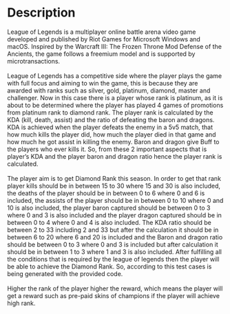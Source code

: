 <h1>Description</h1>
League of Legends is a multiplayer online battle arena video game developed and published by Riot Games for Microsoft Windows and macOS. Inspired by the Warcraft III: The Frozen Throne Mod Defense of the Ancients, the game follows a freemium model and is supported by microtransactions.<br><br>
League of Legends has a competitive side where the player plays the game with full focus and aiming to win the game, this is because they are awarded with ranks such as silver, gold, platinum, diamond, master and challenger. Now in this case there is a player whose rank is platinum, as it is about to be determined where the player has played 4 games of promotions from platinum rank to diamond rank. The player rank is calculated by the KDA (kill, death, assist) and the ratio of defeating the baron and dragons. KDA is achieved when the player defeats the enemy in a 5v5 match, that how much kills the player did, how much the player died in that game and how much he got assist in killing the enemy. Baron and dragon give Buff to the players who ever kills it. So, from these 2 important aspects that is player’s KDA and the player baron and dragon ratio hence the player rank is calculated.<br><br>
The player aim is to get Diamond Rank this season. In order to get that rank player kills should be in between 15 to 30 where 15 and 30 is also included, the deaths of the player should be in between 0 to 6 where 0 and 6 is included, the assists of the player should be in between 0 to 10 where 0 and 10 is also included, the player baron captured should be between 0 to 3 where 0 and 3 is also included and the player dragon captured should be in between 0 to 4 where 0 and 4 is also included.  The KDA ratio should be between 2 to 33 including 2 and 33 but after the calculation it should be in between 6 to 20 where 6 and 20 is included and the Baron and dragon ratio should be between 0 to 3 where 0 and 3 is included but after calculation it should be in between 1 to 3 where 1 and 3 is also included. After fulfilling all the conditions that is required by the league of legends then the player will be able to achieve the Diamond Rank. So, according to this test cases is being generated with the provided code.<br><br>
Higher the rank of the player higher the reward, which means the player will get a reward such as pre-paid skins of champions if the player will achieve high rank.

